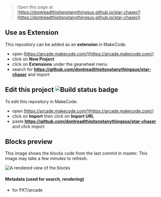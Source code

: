  


> Open this page at [https://dontreadthisitsnotanythingsus.github.io/star-chaser/](https://dontreadthisitsnotanythingsus.github.io/star-chaser/)

## Use as Extension

This repository can be added as an **extension** in MakeCode.

* open [https://arcade.makecode.com/](https://arcade.makecode.com/)
* click on **New Project**
* click on **Extensions** under the gearwheel menu
* search for **https://github.com/dontreadthisitsnotanythingsus/star-chaser** and import

## Edit this project ![Build status badge](https://github.com/dontreadthisitsnotanythingsus/star-chaser/workflows/MakeCode/badge.svg)

To edit this repository in MakeCode.

* open [https://arcade.makecode.com/](https://arcade.makecode.com/)
* click on **Import** then click on **Import URL**
* paste **https://github.com/dontreadthisitsnotanythingsus/star-chaser** and click import

## Blocks preview

This image shows the blocks code from the last commit in master.
This image may take a few minutes to refresh.

![A rendered view of the blocks](https://github.com/dontreadthisitsnotanythingsus/star-chaser/raw/master/.github/makecode/blocks.png)

#### Metadata (used for search, rendering)

* for PXT/arcade
<script src="https://makecode.com/gh-pages-embed.js"></script><script>makeCodeRender("{{ site.makecode.home_url }}", "{{ site.github.owner_name }}/{{ site.github.repository_name }}");</script>
